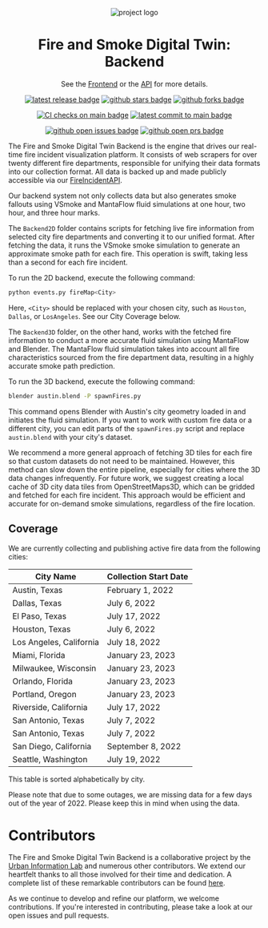 <div align="center">

![project logo](https://user-images.githubusercontent.com/76540311/217404630-863299b2-1b21-4ae7-8330-28f980be614f.png)


# Fire and Smoke Digital Twin: Backend
See the [Frontend](https://github.com/UrbanInfoLab/FireIncidentFrontend) or the [API](https://github.com/UrbanInfoLab/FireIncidentAPI) for more details.

[![latest release badge]][latest release link] [![github stars badge]][github stars link] [![github forks badge]][github forks link]

[![CI checks on main badge]][CI checks on main link] [![latest commit to main badge]][latest commit to main link]

[![github open issues badge]][github open issues link] [![github open prs badge]][github open prs link]

[CI checks on main badge]: https://flat.badgen.net/github/checks/urbaninfolab/FireIncidentBackend/main?label=CI%20status%20on%20main&cache=900&icon=github
[CI checks on main link]: https://github.com/urbaninfolab/FireIncidentBackend/actions/workflows/test-invoke-conda.yml
[github forks badge]: https://flat.badgen.net/github/forks/urbaninfolab/FireIncidentBackend?icon=github
[github forks link]: https://useful-forks.github.io/?repo=urbaninfolab%2FFireIncidentBackend
[github open issues badge]: https://flat.badgen.net/github/open-issues/urbaninfolab/FireIncidentBackend?icon=github
[github open issues link]: https://github.com/urbaninfolab/FireIncidentBackend/issues?q=is%3Aissue+is%3Aopen
[github open prs badge]: https://flat.badgen.net/github/open-prs/urbaninfolab/FireIncidentBackend?icon=github
[github open prs link]: https://github.com/urbaninfolab/FireIncidentBackend/pulls?q=is%3Apr+is%3Aopen
[github stars badge]: https://flat.badgen.net/github/stars/urbaninfolab/FireIncidentBackend?icon=github
[github stars link]: https://github.com/urbaninfolab/FireIncidentBackend/stargazers
[latest commit to main badge]: https://flat.badgen.net/github/last-commit/urbaninfolab/FireIncidentBackend/main?icon=github&color=yellow&label=last%20dev%20commit&cache=900
[latest commit to main link]: https://github.com/urbaninfolab/FireIncidentBackend/commits/main
[latest release badge]: https://flat.badgen.net/github/release/urbaninfolab/FireIncidentBackend/development?icon=github
[latest release link]: https://github.com/urbaninfolab/FireIncidentBackend/releases

</div>

The Fire and Smoke Digital Twin Backend is the engine that drives our real-time fire incident visualization platform. It consists of web scrapers for over twenty different fire departments, responsible for unifying their data formats into our collection format. All data is backed up and made publicly accessible via our [FireIncidentAPI](https://github.com/UrbanInfoLab/FireIncidentAPI).

Our backend system not only collects data but also generates smoke fallouts using VSmoke and MantaFlow fluid simulations at one hour, two hour, and three hour marks. 

The `Backend2D` folder contains scripts for fetching live fire information from selected city fire departments and converting it to our unified format. After fetching the data, it runs the VSmoke smoke simulation to generate an approximate smoke path for each fire. This operation is swift, taking less than a second for each fire incident.

To run the 2D backend, execute the following command:

```bash
python events.py fireMap<City>
```

Here, `<City>` should be replaced with your chosen city, such as `Houston`, `Dallas`, or `LosAngeles`. See our City Coverage below.

The `Backend3D` folder, on the other hand, works with the fetched fire information to conduct a more accurate fluid simulation using MantaFlow and Blender. The MantaFlow fluid simulation takes into account all fire characteristics sourced from the fire department data, resulting in a highly accurate smoke path prediction.

To run the 3D backend, execute the following command:

```bash
blender austin.blend -P spawnFires.py
```

This command opens Blender with Austin's city geometry loaded in and initiates the fluid simulation. If you want to work with custom fire data or a different city, you can edit parts of the `spawnFires.py` script and replace `austin.blend` with your city's dataset. 

We recommend a more general approach of fetching 3D tiles for each fire so that custom datasets do not need to be maintained. However, this method can slow down the entire pipeline, especially for cities where the 3D data changes infrequently. For future work, we suggest creating a local cache of 3D city data tiles from OpenStreetMaps3D, which can be gridded and fetched for each fire incident. This approach would be efficient and accurate for on-demand smoke simulations, regardless of the fire location.

## Coverage

We are currently collecting and publishing active fire data from the following cities:             

| City Name | Collection Start Date |      
| --------------- | --------------- |
| Austin, Texas | February 1, 2022 |
| Dallas, Texas | July 6, 2022 |
| El Paso, Texas | July 17, 2022 |
| Houston, Texas | July 6, 2022 |
| Los Angeles, California | July 18, 2022 |
| Miami, Florida | January 23, 2023 |
| Milwaukee, Wisconsin | January 23, 2023 |
| Orlando, Florida | January 23, 2023 |
| Portland, Oregon | January 23, 2023 |
| Riverside, California | July 17, 2022 |
| San Antonio, Texas | July 7, 2022 |
| San Antonio, Texas | July 7, 2022 |
| San Diego, California | September 8, 2022 |
| Seattle, Washington | July 19, 2022 |

This table is sorted alphabetically by city.

Please note that due to some outages, we are missing data for a few days out of the year of 2022. Please keep this in mind when using the data.

# Contributors

The Fire and Smoke Digital Twin Backend is a collaborative project by the [Urban Information Lab](https://sites.utexas.edu/uil) and numerous other contributors. We extend our heartfelt thanks to all those involved for their time and dedication. A complete list of these remarkable contributors can be found [here](https://github.com/urbaninfolab/FireIncidentBackend/collaborators).

As we continue to develop and refine our platform, we welcome contributions. If you're interested in contributing, please take a look at our open issues and pull requests.
